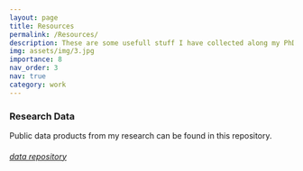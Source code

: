 ```yaml
---
layout: page
title: Resources
permalink: /Resources/
description: These are some usefull stuff I have collected along my PhD.
img: assets/img/3.jpg
importance: 8
nav_order: 3
nav: true
category: work
---
```


<h3>Research Data</h3>
Public data products from my research can be found in this repository. 
<h6> <a href="https://www.astr.tohoku.ac.jp/~bovornpratch.v/">data repository</a> </h6>
